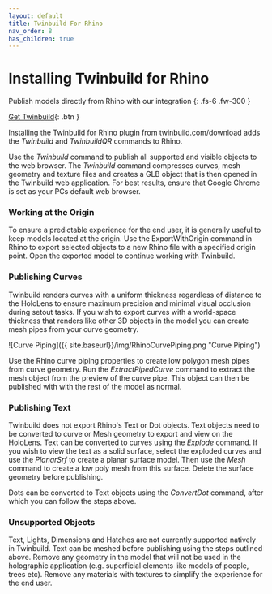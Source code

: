 ```yaml
---
layout: default
title: Twinbuild For Rhino
nav_order: 8
has_children: true
---
```


# Installing Twinbuild for Rhino

Publish models directly from Rhino with our integration
{: .fs-6 .fw-300 }

[Get Twinbuild](https://twinbuild.com/download){: .btn }

Installing the Twinbuild for Rhino plugin from twinbuild.com/download adds the _Twinbuild_ and _TwinbuildQR_ commands to Rhino.

Use the _Twinbuild_ command to publish all supported and visible objects to the web browser. The _Twinbuild_ command compresses curves, mesh geometry and texture files and creates a GLB object that is then opened in the Twinbuild web application. For best results, ensure that Google Chrome is set as your PCs default web browser.

### Working at the Origin

To ensure a predictable experience for the end user, it is generally useful to keep models located at the origin. Use the ExportWithOrigin command in Rhino to export selected objects to a new Rhino file with a specified origin point. Open the exported model to continue working with Twinbuild.

### Publishing Curves

Twinbuild renders curves with a uniform thickness regardless of distance to the HoloLens to ensure maximum precision and minimal visual occlusion during setout tasks. If you wish to export curves with a world-space thickness that renders like other 3D objects in the model you can create mesh pipes from your curve geometry.

![Curve Piping]({{ site.baseurl}}/img/RhinoCurvePiping.png "Curve Piping")

Use the Rhino curve piping properties to create low polygon mesh pipes from curve geometry. Run the _ExtractPipedCurve_ command to extract the mesh object from the preview of the curve pipe. This object can then be published with with the rest of the model as normal.

### Publishing Text

Twinbuild does not export Rhino's Text or Dot objects. Text objects need to be converted to curve or Mesh geometry to export and view on the HoloLens. Text can be converted to curves using the _Explode_ command. If you wish to view the text as a solid surface, select the exploded curves and use the _PlanarSrf_ to create a planar surface model. Then use the _Mesh_ command to create a low poly mesh from this surface. Delete the surface geometry before publishing.

Dots can be converted to Text objects using the _ConvertDot_ command, after which you can follow the steps above.

### Unsupported Objects

Text, Lights, Dimensions and Hatches are not currently supported natively in Twinbuild. Text can be meshed before publishing using the steps outlined above. Remove any geometry in the model that will not be used in the holographic application (e.g. superficial elements like models of people, trees etc). Remove any materials with textures to simplify the experience for the end user.
